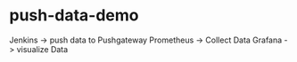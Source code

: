 # push-data-demo
Jenkins -> push data to Pushgateway
Prometheus -> Collect Data
Grafana -> visualize Data

